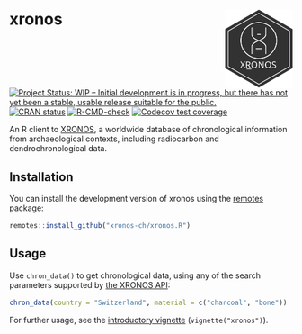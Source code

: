 
# xronos <a href="https://r.xronos.ch"><img src="man/figures/logo.svg" align="right" height="139" /></a>

<!-- badges: start -->
[![Project Status: WIP – Initial development is in progress, but there has not yet been a stable, usable release suitable for the public.](https://www.repostatus.org/badges/latest/wip.svg)](https://www.repostatus.org/#wip)
[![CRAN status](https://www.r-pkg.org/badges/version/xronos)](https://CRAN.R-project.org/package=xronos)
[![R-CMD-check](https://github.com/xronos-ch/xronos.R/workflows/R-CMD-check/badge.svg)](https://github.com/xronos-ch/xronos.R/actions)
[![Codecov test coverage](https://codecov.io/gh/xronos-ch/xronos.R/branch/master/graph/badge.svg)](https://codecov.io/gh/xronos-ch/xronos.R?branch=master)
<!-- badges: end -->

An R client to [XRONOS](https://xronos.ch), a worldwide database of chronological information from archaeological contexts, including radiocarbon and dendrochronological data.

## Installation

You can install the development version of xronos using the [remotes](https://remotes.r-lib.org/) package:

``` r
remotes::install_github("xronos-ch/xronos.R")
```

<!--
You can install the released version of xronos from [CRAN](https://CRAN.R-project.org) with:

``` r
install.packages("xronos")
```
-->

## Usage

Use `chron_data()` to get chronological data, using any of the search parameters supported by [the XRONOS API](https://xronos.ch/api):

``` r
chron_data(country = "Switzerland", material = c("charcoal", "bone"))
```

For further usage, see the [introductory vignette](https://xronos-ch.github.io/xronos.R/articles/xronos.html) (`vignette("xronos")`).
